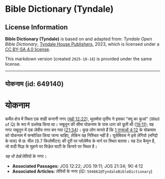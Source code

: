 # Bible Dictionary (Tyndale)

## License Information

**Bible Dictionary (Tyndale)** is based on and adapted from: _Tyndale Open Bible Dictionary_, [Tyndale House Publishers](https://tyndaleopenresources.com/), 2023, which is licensed under a [CC BY-SA 4.0 license](https://creativecommons.org/licenses/by-sa/4.0/legalcode.en).

This markdown version (created `2025-10-16`) is provided under the same license.



--------------------------------

## योकनाम (id: 649140)

योकनाम
======

कर्मेल क्षेत्र में स्थित एक शाही कनानी नगर ([यहो 12:22](https://ref.ly/Josh12:22)), थुतमोस तृतीय ने इसका "क्यू का कुआं" (Well of Q) के रूप में उल्लेख किया था। जबूलून की सीमा योकनाम के पास धारा को छूती थी ([19:11](https://ref.ly/Josh19:11)); यह नगर जबूलून में एक लेवीय नगर बन गया ([21:34](https://ref.ly/Josh21:34))। कुछ लोग मानते हैं कि [1 राजाओं 4:12](https://ref.ly/1Kgs4:12) के योकमाम को योकनाम में सन्शोधित किया जाना चाहिए, लेकिन यह निश्चित नहीं है। यूसेबियस ने इसे लेगियो (मगिद्दो के पास) से छ: मील (9\.7 किलोमीटर) की दूरी पर प्तोलेमैस के मार्ग पर स्थित बताया। यह टेल कैमुन है, जो वादी मिल्ह के मुहाने पर यिज्रेल घाटी के किनारे पर स्थित है।

*यह भी देखें*  लेवियों के नगर।

* **Associated Passages:** JOS 12:22; JOS 19:11; JOS 21:34; 1KI 4:12
* **Associated Articles:** लेवियों के नगर (ID: `594662@TyndaleBibleDictionary`)

